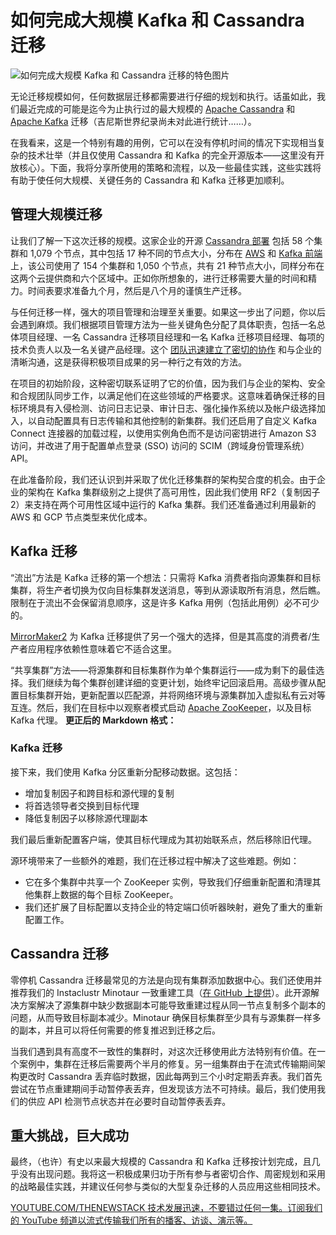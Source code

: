 # 如何完成大规模 Kafka 和 Cassandra 迁移

![如何完成大规模 Kafka 和 Cassandra 迁移的特色图片](https://cdn.thenewstack.io/media/2024/06/fe2b0ca0-kafka_cassandra-migration-1024x576.jpg)

无论迁移规模如何，任何数据层迁移都需要进行仔细的规划和执行。话虽如此，我们最近完成的可能是迄今为止执行过的最大规模的 [Apache Cassandra](https://cassandra.apache.org/_/index.html) 和 [Apache Kafka](https://kafka.apache.org/) 迁移（吉尼斯世界纪录尚未对此进行统计……）。

在我看来，这是一个特别有趣的用例，它可以在没有停机时间的情况下实现相当复杂的技术壮举（并且仅使用 Cassandra 和 Kafka 的完全开源版本——这里没有开放核心）。下面，我将分享所使用的策略和流程，以及一些最佳实践，这些实践将有助于使任何大规模、关键任务的 Cassandra 和 Kafka 迁移更加顺利。

## 管理大规模迁移

让我们了解一下这次迁移的规模。这家企业的开源 [Cassandra 部署](https://thenewstack.io/cassandra-5-0-what-do-the-developers-who-built-it-think/) 包括 58 个集群和 1,079 个节点，其中包括 17 种不同的节点大小，分布在 [AWS](https://aws.amazon.com/?utm_content=inline+mention) 和 [Kafka 前端](https://thenewstack.io/apache-kafka-primer/) 上，该公司使用了 154 个集群和 1,050 个节点，共有 21 种节点大小，同样分布在这两个云提供商和六个区域中。正如你所想象的，进行迁移需要大量的时间和精力。时间表要求准备九个月，然后是八个月的谨慎生产迁移。

与任何迁移一样，强大的项目管理和治理至关重要。如果这一步出了问题，你以后会遇到麻烦。我们根据项目管理方法为一些关键角色分配了具体职责，包括一名总体项目经理、一名 Cassandra 迁移项目经理和一名 Kafka 迁移项目经理、每项的技术负责人以及一名关键产品经理。这个 [团队迅速建立了密切的协作](https://thenewstack.io/managing-software-development-team-dynamics-from-within/) 和与企业的清晰沟通，这是获得积极项目成果的另一种行之有效的方法。

在项目的初始阶段，这种密切联系证明了它的价值，因为我们与企业的架构、安全和合规团队同步工作，以满足他们在这些领域的严格要求。这意味着确保迁移的目标环境具有入侵检测、访问日志记录、审计日志、强化操作系统以及帐户级选择加入，以自动配置具有日志传输和其他控制的新集群。我们还启用了自定义 Kafka Connect 连接器的加载过程，以使用实例角色而不是访问密钥进行 Amazon S3 访问，并改进了用于配置单点登录 (SSO) 访问的 SCIM（跨域身份管理系统）API。

在此准备阶段，我们还认识到并采取了优化迁移集群的架构契合度的机会。由于企业的架构在 Kafka 集群级别之上提供了高可用性，因此我们使用 RF2（复制因子 2）来支持在两个可用性区域中运行的 Kafka 集群。我们还准备通过利用最新的 AWS 和 GCP 节点类型来优化成本。

## Kafka 迁移

“流出”方法是 Kafka 迁移的第一个想法：只需将 Kafka 消费者指向源集群和目标集群，将生产者切换为仅向目标集群发送消息，等到从源读取所有消息，然后瞧。限制在于流出不会保留消息顺序，这是许多 Kafka 用例（包括此用例）必不可少的。

[MirrorMaker2](https://github.com/MicrosoftDocs/azure-docs/blob/main/articles/hdinsight/kafka/kafka-mirrormaker-2-0-guide.md) 为 Kafka 迁移提供了另一个强大的选择，但是其高度的消费者/生产者应用程序依赖性意味着它不适合这里。

“共享集群”方法——将源集群和目标集群作为单个集群运行——成为剩下的最佳选择。我们继续为每个集群创建详细的变更计划，始终牢记回滚启用。高级步骤从配置目标集群开始，更新配置以匹配源，并将网络环境与源集群加入虚拟私有云对等互连。然后，我们在目标中以观察者模式启动 [Apache ZooKeeper](https://zookeeper.apache.org/)，以及目标 Kafka 代理。
**更正后的 Markdown 格式：**

### Kafka 迁移

接下来，我们使用 Kafka 分区重新分配移动数据。这包括：

- 增加复制因子和跨目标和源代理的复制
- 将首选领导者交换到目标代理
- 降低复制因子以移除源代理副本

我们最后重新配置客户端，使其目标代理成为其初始联系点，然后移除旧代理。

源环境带来了一些额外的难题，我们在迁移过程中解决了这些难题。例如：

- 它在多个集群中共享一个 ZooKeeper 实例，导致我们仔细重新配置和清理其他集群上数据的每个目标 ZooKeeper。
- 我们还扩展了目标配置以支持企业的特定端口侦听器映射，避免了重大的重新配置工作。

## Cassandra 迁移

零停机 Cassandra 迁移最常见的方法是向现有集群添加数据中心。我们还使用并推荐我们的 Instaclustr Minotaur 一致重建工具（[在 GitHub 上提供](https://github.com/instaclustr/instaclustr-minotaur)）。此开源解决方案解决了源集群中缺少数据副本可能导致重建过程从同一节点复制多个副本的问题，从而导致目标副本减少。Minotaur 确保目标集群至少具有与源集群一样多的副本，并且可以将任何需要的修复推迟到迁移之后。

当我们遇到具有高度不一致性的集群时，对这次迁移使用此方法特别有价值。在一个案例中，集群在迁移后需要两个半月的修复。另一组集群由于在流式传输期间架构更改时 Cassandra 丢弃临时数据，因此每两到三个小时定期丢弃表。我们首先尝试在节点重建期间手动暂停表丢弃，但发现该方法不可持续。最后，我们使用我们的供应 API 检测节点状态并在必要时自动暂停表丢弃。

## 重大挑战，巨大成功

最终，（也许）有史以来最大规模的 Cassandra 和 Kafka 迁移按计划完成，且几乎没有出现问题。我将这一积极成果归功于所有参与者密切合作、周密规划和采用的战略最佳实践，并建议任何参与类似的大型复杂迁移的人员应用这些相同技术。

[
YOUTUBE.COM/THENEWSTACK
技术发展迅速，不要错过任何一集。订阅我们的 YouTube
频道以流式传输我们所有的播客、访谈、演示等。
](https://youtube.com/thenewstack?sub_confirmation=1)